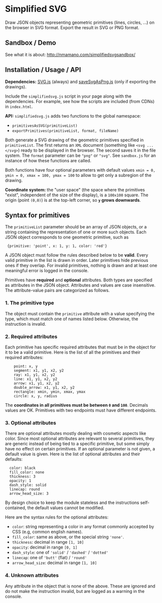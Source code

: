 # Simplified SVG

Draw JSON objects representing geometric primitives (lines, circles, ...) on the browser in SVG format. Export the result in SVG or PNG format.

## Sandbox / Demo

See what it is about:
http://nmamano.com/simplifiedsvgsandbox/

## Installation / Usage / API

**Dependencies:** [SVG.js](https://github.com/svgdotjs/svg.js) (always) and [saveSvgAsPng.js](https://github.com/exupero/saveSvgAsPng) (only if exporting the drawings).

Include the `simplifiedsvg.js` script in your page along with the dependencies.
For example, see how the scripts are included (from CDNs) in `index.html`.

**API:** `simplifiedsvg.js` adds two functions to the global namespace:
- `primitivesAsSVG(primitiveList)` 
- `exportPrimitives(primitiveList, format, fileName)`

Both generate a SVG drawing of the geometric primitives specified in `primitiveList`. The first returns an `XML` document (something like `<svg ... </svg>`) ready to be displayed in the browser. The second saves it in the file system. The `format` parameter can be `"png"` or `"svg"`. See `sandbox.js` for an instance of how these functions are called.

Both functions have four optional parameters with default values  `xmin = 0, ymin = 0, xmax = 100, ymax = 100` to allow to get only a subregion of the drawing.

**Coordinate system:** the "user space" (the space where the primitives "exist", independent of the size of the display), is a `100x100` square. The origin (point `(0,0)`) is at the top-left corner, so **`y` grows downwards**.

## Syntax for primitives
The `primitiveList` parameter should be an array of JSON objects, or a string containing the representation of one or more such objects.
Each JSON object corresponds to one geometric primitive, such as 
```
 {primitive: 'point', x: 1, y: 1, color: 'red'}
```
A JSON object must follow the rules described below to be **valid**.
Every valid primitive in the list is drawn in order. Later primitives hide previous ones if they overlap. For invalid primitives, nothing is drawn and at least one meaningful error is logged in the console.

Primitives have **required** and **optional** attributes. Both types are specified as attributes in the JSON object. Attributes and values are case insensitive. The attribute-value pairs are categorized as follows.

### 1. The primitive type
The object must contain the `primitive` attribute with a value specifying the type, which must match one of names listed below. Otherwise, the instruction is invalid.

### 2. Required attributes
Each primitive has specific required attributes that must be in the object for it to be a valid primitive. Here is the list of all the primitives and their required attributes:
```
    point: x, y
    segment: x1, y1, x2, y2
    ray: x1, y1, x2, y2
    line: x1, y1, x2, y2
    arrow: x1, y1, x2, y2
    double_arrow: x1, y1, x2, y2
    rectangle: xmin, ymin, xmax, ymax
    circle: x, y, radius
```
The **coordinates in all primitives must be between `0` and `100`**. Decimals values are OK. Primitives with two endpoints must have different endpoints.

### 3. Optional attributes
There are optional attributes mostly dealing with cosmetic aspects like color. Since most optional attributes are relevant to several primitives, they are generic instead of being tied to a specific primitive, but some simply have no effect on certain primitives.
If an optional parameter is not given, a default value is given. Here is the list of optional attributes and their defaults:
```
  color: black
  fill_color: none
  thickness: 3
  opacity: 1
  dash_style: solid
  linecap: round
  arrow_head_size: 3
```
By design choice to keep the module stateless and the instructions self-contained, the default values cannot be modified.

Here are the syntax rules for the optional attributes:
- `color`: string representing a color in any format commonly accepted by CSS (e.g, common english names).
- `fill_color`: same as above, or the special string `'none'`.
- `thickness`: decimal in range `[1, 10]`
- `opacity`: decimal in range `[0, 1]`
- `dash_style`: one of `'solid'` / `'dashed'` / `'dotted'`
- `linecap`: one of `'butt'` (flat) / `'round'`
- `arrow_head_size`: decimal in range `[1, 10]`

### 4. Unknown attributes
Any attribute in the object that is none of the above. These are ignored and do not make the instruction invalid, but are logged as a warning in the console.
